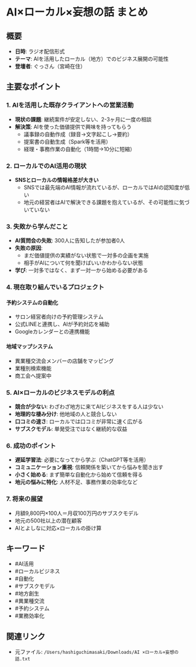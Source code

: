 # AI×ローカル×妄想の話 まとめ

## 概要
- **日時**: ラジオ配信形式
- **テーマ**: AIを活用したローカル（地方）でのビジネス展開の可能性
- **登壇者**: ぐっさん（宮崎在住）

## 主要なポイント

### 1. AIを活用した既存クライアントへの営業活動
- **現状の課題**: 継続案件が安定しない、2-3ヶ月に一度の相談
- **解決策**: AIを使った価値提供で興味を持ってもらう
  - 議事録の自動作成（録音→文字起こし→要約）
  - 提案書の自動生成（Spark等を活用）
  - 経理・事務作業の自動化（1時間→10分に短縮）

### 2. ローカルでのAI活用の現状
- **SNSとローカルの情報格差が大きい**
  - SNSでは最先端のAI情報が流れているが、ローカルではAIの認知度が低い
  - 地元の経営者はAIで解決できる課題を抱えているが、その可能性に気づいていない

### 3. 失敗から学んだこと
- **AI質問会の失敗**: 300人に告知したが参加者0人
- **失敗の原因**: 
  - まだ価値提供の実績がない状態で一対多の企画を実施
  - 相手がAIについて何を聞けばいいかわからない状態
- **学び**: 一対多ではなく、まず一対一から始める必要がある

### 4. 現在取り組んでいるプロジェクト

#### 予約システムの自動化
- サロン経営者向けの予約管理システム
- 公式LINEと連携し、AIが予約対応を補助
- Googleカレンダーとの連携機能

#### 地域マップシステム
- 異業種交流会メンバーの店舗をマッピング
- 業種別検索機能
- 商工会へ提案中

### 5. AI×ローカルのビジネスモデルの利点
- **競合が少ない**: わざわざ地方に来てAIビジネスをする人は少ない
- **地理的な棲み分け**: 他地域の人と競合しない
- **口コミの速さ**: ローカルでは口コミが非常に速く広がる
- **サブスクモデル**: 単発受注ではなく継続的な収益

### 6. 成功のポイント
- **遅延学習法**: 必要になってから学ぶ（ChatGPT等を活用）
- **コミュニケーション重視**: 信頼関係を築いてから悩みを聞き出す
- **小さく始める**: まず簡単な自動化から始めて信頼を得る
- **地元の悩みに特化**: 人材不足、事務作業の効率化など

### 7. 将来の展望
- 月額9,800円×100人＝月収100万円のサブスクモデル
- 地元の500社以上の潜在顧客
- AIとよしなに対応×ローカルの掛け算

## キーワード
- #AI活用
- #ローカルビジネス
- #自動化
- #サブスクモデル
- #地方創生
- #異業種交流
- #予約システム
- #業務効率化

## 関連リンク
- 元ファイル: `/Users/hashiguchimasaki/Downloads/AI ×ローカル×妄想の話.txt`